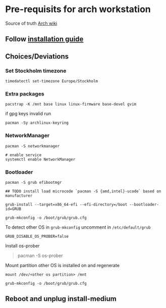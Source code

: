 # Pre-requisits for arch workstation
Source of truth
[Arch wiki](https://wiki.archlinux.org/)

## Follow [installation guide](https://wiki.archlinux.org/title/Installation_guide)
## Choices/Deviations

### Set Stockholm timezone
```shell
timedatectl set-timezone Europe/Stockholm
```

### Extra packages
```shell
pacstrap -K /mnt base linux linux-firmware base-devel gvim
```
if gpg keys invalid run
```shell
pacman -Sy archlinux-keyring
```

### NetworkManager
```shell
pacman -S networkmanager

# enable service
systemctl enable NetworkManager
```

### Bootloader
```shell
pacman -S grub efibootmgr

## TODO install load microcode `pacman -S {amd,intel}-ucode` based on manufacturer

grub-install --target=x86_64-efi --efi-directory=/boot --bootloader-id=GRUB

grub-mkconfig -o /boot/grub/grub.cfg
```

To detect other OS in `grub-mkconfig` uncomment in `/etc/default/grub`

```shell
GRUB_DISABLE_OS_PROBER=false
```
Install os-prober
> pacman -S os-prober

Mount partition other OS is installed on and regenerate
```shell
mount /dev/<other os partition> /mnt

grub-mkconfig -o /boot/grub/grub.cfg

```

## Reboot and unplug install-medium

